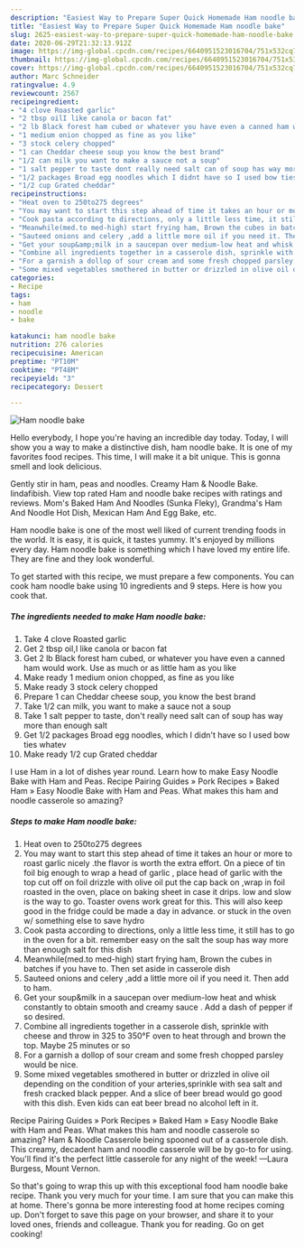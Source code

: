 ```yaml
---
description: "Easiest Way to Prepare Super Quick Homemade Ham noodle bake"
title: "Easiest Way to Prepare Super Quick Homemade Ham noodle bake"
slug: 2625-easiest-way-to-prepare-super-quick-homemade-ham-noodle-bake
date: 2020-06-29T21:32:13.912Z
image: https://img-global.cpcdn.com/recipes/6640951523016704/751x532cq70/ham-noodle-bake-recipe-main-photo.jpg
thumbnail: https://img-global.cpcdn.com/recipes/6640951523016704/751x532cq70/ham-noodle-bake-recipe-main-photo.jpg
cover: https://img-global.cpcdn.com/recipes/6640951523016704/751x532cq70/ham-noodle-bake-recipe-main-photo.jpg
author: Marc Schneider
ratingvalue: 4.9
reviewcount: 2567
recipeingredient:
- "4 clove Roasted garlic"
- "2 tbsp oilI like canola or bacon fat"
- "2 lb Black forest ham cubed or whatever you have even a canned ham would work Use as much or as little ham as you like"
- "1 medium onion chopped as fine as you like"
- "3 stock celery chopped"
- "1 can Cheddar cheese soup you know the best brand"
- "1/2 can milk you want to make a sauce not a soup"
- "1 salt pepper to taste dont really need salt can of soup has way more than enough salt"
- "1/2 packages Broad egg noodles which I didnt have so I used bow ties whatev"
- "1/2 cup Grated cheddar"
recipeinstructions:
- "Heat oven to 250to275 degrees"
- "You may want to start this step ahead of time it takes an hour or more to roast garlic nicely .the flavor is worth the extra effort. On a piece of tin foil big enough to wrap a head of garlic , place head of garlic with the top cut off on foil drizzle with olive oil put the cap back on ,wrap in foil roasted in the oven, place on baking sheet in case it drips. low and slow is the way to go. Toaster ovens work great for this. This will also keep good in the fridge could be made a day in advance. or stuck in the oven w/ something else to save hydro"
- "Cook pasta according to directions, only a little less time, it still has to go in the oven for a bit. remember easy on the salt the soup has way more than enough salt for this dish"
- "Meanwhile(med.to med-high) start frying ham, Brown the cubes in batches if you have to. Then set aside in casserole dish"
- "Sauteed onions and celery ,add a little more oil if you need it. Then add to ham."
- "Get your soup&amp;milk in a saucepan over medium-low heat and whisk constantly to obtain smooth and creamy sauce . Add a dash of pepper if so desired."
- "Combine all ingredients together in a casserole dish, sprinkle with cheese and throw in 325 to 350°F oven to heat through and brown the top. Maybe 25 minutes or so"
- "For a garnish a dollop of sour cream and some fresh chopped parsley would be nice."
- "Some mixed vegetables smothered in butter or drizzled in olive oil depending on the condition of your arteries,sprinkle with sea salt and fresh cracked black pepper. And a slice of beer bread would go good with this dish. Even kids can eat beer bread no alcohol left in it."
categories:
- Recipe
tags:
- ham
- noodle
- bake

katakunci: ham noodle bake 
nutrition: 276 calories
recipecuisine: American
preptime: "PT10M"
cooktime: "PT48M"
recipeyield: "3"
recipecategory: Dessert

---
```



![Ham noodle bake](https://img-global.cpcdn.com/recipes/6640951523016704/751x532cq70/ham-noodle-bake-recipe-main-photo.jpg)

Hello everybody, I hope you're having an incredible day today. Today, I will show you a way to make a distinctive dish, ham noodle bake. It is one of my favorites food recipes. This time, I will make it a bit unique. This is gonna smell and look delicious.

Gently stir in ham, peas and noodles. Creamy Ham &amp; Noodle Bake. lindafibish. View top rated Ham and noodle bake recipes with ratings and reviews. Mom&#39;s Baked Ham And Noodles (Sunka Fleky), Grandma&#39;s Ham And Noodle Hot Dish, Mexican Ham And Egg Bake, etc.

Ham noodle bake is one of the most well liked of current trending foods in the world. It is easy, it is quick, it tastes yummy. It's enjoyed by millions every day. Ham noodle bake is something which I have loved my entire life. They are fine and they look wonderful.


To get started with this recipe, we must prepare a few components. You can cook ham noodle bake using 10 ingredients and 9 steps. Here is how you cook that.

<!--inarticleads1-->

##### The ingredients needed to make Ham noodle bake:

1. Take 4 clove Roasted garlic
1. Get 2 tbsp oil,I like canola or bacon fat
1. Get 2 lb Black forest ham cubed, or whatever you have even a canned ham would work. Use as much or as little ham as you like
1. Make ready 1 medium onion chopped, as fine as you like
1. Make ready 3 stock celery chopped
1. Prepare 1 can Cheddar cheese soup, you know the best brand
1. Take 1/2 can milk, you want to make a sauce not a soup
1. Take 1 salt pepper to taste, don&#39;t really need salt can of soup has way more than enough salt
1. Get 1/2 packages Broad egg noodles, which I didn&#39;t have so I used bow ties whatev
1. Make ready 1/2 cup Grated cheddar


I use Ham in a lot of dishes year round. Learn how to make Easy Noodle Bake with Ham and Peas. Recipe Pairing Guides » Pork Recipes » Baked Ham » Easy Noodle Bake with Ham and Peas. What makes this ham and noodle casserole so amazing? 

<!--inarticleads2-->

##### Steps to make Ham noodle bake:

1. Heat oven to 250to275 degrees
1. You may want to start this step ahead of time it takes an hour or more to roast garlic nicely .the flavor is worth the extra effort. On a piece of tin foil big enough to wrap a head of garlic , place head of garlic with the top cut off on foil drizzle with olive oil put the cap back on ,wrap in foil roasted in the oven, place on baking sheet in case it drips. low and slow is the way to go. Toaster ovens work great for this. This will also keep good in the fridge could be made a day in advance. or stuck in the oven w/ something else to save hydro
1. Cook pasta according to directions, only a little less time, it still has to go in the oven for a bit. remember easy on the salt the soup has way more than enough salt for this dish
1. Meanwhile(med.to med-high) start frying ham, Brown the cubes in batches if you have to. Then set aside in casserole dish
1. Sauteed onions and celery ,add a little more oil if you need it. Then add to ham.
1. Get your soup&amp;milk in a saucepan over medium-low heat and whisk constantly to obtain smooth and creamy sauce . Add a dash of pepper if so desired.
1. Combine all ingredients together in a casserole dish, sprinkle with cheese and throw in 325 to 350°F oven to heat through and brown the top. Maybe 25 minutes or so
1. For a garnish a dollop of sour cream and some fresh chopped parsley would be nice.
1. Some mixed vegetables smothered in butter or drizzled in olive oil depending on the condition of your arteries,sprinkle with sea salt and fresh cracked black pepper. And a slice of beer bread would go good with this dish. Even kids can eat beer bread no alcohol left in it.


Recipe Pairing Guides » Pork Recipes » Baked Ham » Easy Noodle Bake with Ham and Peas. What makes this ham and noodle casserole so amazing? Ham &amp; Noodle Casserole being spooned out of a casserole dish. This creamy, decadent ham and noodle casserole will be by go-to for using. You&#39;ll find it&#39;s the perfect little casserole for any night of the week! —Laura Burgess, Mount Vernon. 

So that's going to wrap this up with this exceptional food ham noodle bake recipe. Thank you very much for your time. I am sure that you can make this at home. There's gonna be more interesting food at home recipes coming up. Don't forget to save this page on your browser, and share it to your loved ones, friends and colleague. Thank you for reading. Go on get cooking!
